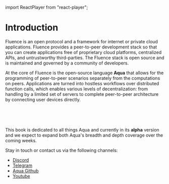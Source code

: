 import ReactPlayer from "react-player";

# Introduction

Fluence is an open protocol and a framework for internet or private cloud applications. Fluence provides a peer-to-peer development stack so that you can create applications free of proprietary cloud platforms, centralized APIs, and untrustworthy third-parties. The Fluence stack is open source and is maintained and governed by a community of developers.

At the core of Fluence is the open-source language **Aqua** that allows for the programming of peer-to-peer scenarios separately from the computations on peers. Applications are turned into hostless workflows over distributed function calls, which enables various levels of decentralization: from handling by a limited set of servers to complete peer-to-peer architecture by connecting user devices directly.

<ReactPlayer controls url="https://youtu.be/dIUXgdEcUPg" width="100%" />
<br />
<br />
<ReactPlayer controls url="https://youtu.be/M_u-EnWrMOQ" width="100%" />
<br />

This book is dedicated to all things Aqua and currently in its **alpha** version and we expect to expand both Aqua's breadth and depth coverage over the coming weeks.

Stay in touch or contact us via the following channels:

- [Discord](https://discord.gg)
- [Telegram](https://t.me/fluence_project)
- [Aqua Github](https://github.com/fluencelabs/aqua)
- [Youtube](https://www.youtube.com/channel/UC3b5eFyKRFlEMwSJ1BTjpbw)

